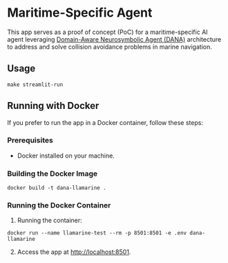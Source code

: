 <!-- markdownlint-disable MD043 -->

# Maritime-Specific Agent

This app serves as a proof of concept (PoC) for a maritime-specific AI agent leveraging [Domain-Aware Neurosymbolic Agent (DANA)](https://arxiv.org/abs/2410.02823) architecture to address and solve collision avoidance problems in marine navigation.

## Usage

```shell
make streamlit-run
```

## Running with Docker

If you prefer to run the app in a Docker container, follow these steps:

### Prerequisites

- Docker installed on your machine.

### Building the Docker Image

```shell
docker build -t dana-llamarine .
```

### Running the Docker Container

1. Running the container:

```shell
docker run --name llamarine-test --rm -p 8501:8501 -e .env dana-llamarine
```

2. Access the app at [http://localhost:8501](http://localhost:8501).
